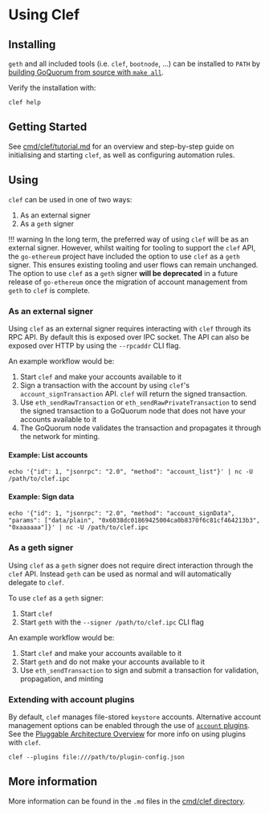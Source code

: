 # Using Clef 

## Installing

`geth` and all included tools (i.e. `clef`, `bootnode`, ...) can be installed to `PATH` by 
[building GoQuorum from source with `make all`](../GetStarted/Install.md).

Verify the installation with:
```shell
clef help
```

## Getting Started

See [cmd/clef/tutorial.md](https://github.com/jpmorganchase/quorum/blob/master/cmd/clef/tutorial.md)
for an overview and step-by-step guide on initialising and starting `clef`, as well as configuring automation rules.

## Using

`clef` can be used in one of two ways:

1. As an external signer
1. As a `geth` signer

!!! warning
    In the long term, the preferred way of using `clef` will be as an external signer.  However, whilst 
    waiting for tooling to support the `clef` API, the `go-ethereum` project have included the option
    to use `clef` as a `geth` signer.  This ensures existing tooling and user flows can remain unchanged.
    The option to use `clef` as a `geth` signer **will be deprecated** in a future release of `go-ethereum`
    once the migration of account management from `geth` to `clef` is complete.

### As an external signer

Using `clef` as an external signer requires interacting with `clef` through its RPC API.  By default
this is exposed over IPC socket.  The API can also be exposed over HTTP by using the `--rpcaddr` CLI flag.

An example workflow would be:

1. Start `clef` and make your accounts available to it
1. Sign a transaction with the account by using `clef`'s `account_signTransaction` API.  `clef` will return the signed transaction.
1. Use `eth_sendRawTransaction` or `eth_sendRawPrivateTransaction` to send the signed transaction to a GoQuorum node that does not have your accounts available to it
1. The GoQuorum node validates the transaction and propagates it through the network for minting.  

#### Example: List accounts

```shell
echo '{"id": 1, "jsonrpc": "2.0", "method": "account_list"}' | nc -U /path/to/clef.ipc
```

#### Example: Sign data

```shell
echo '{"id": 1, "jsonrpc": "2.0", "method": "account_signData", "params": ["data/plain", "0x6038dc01869425004ca0b8370f6c81cf464213b3", "0xaaaaaa"]}' | nc -U /path/to/clef.ipc
``` 

### As a geth signer

Using `clef` as a `geth` signer does not require direct interaction through the `clef` API.  Instead
`geth` can be used as normal and will automatically delegate to `clef`.

To use `clef` as a `geth` signer:

1. Start `clef`
1. Start `geth` with the `--signer /path/to/clef.ipc` CLI flag 

An example workflow would be:

1. Start `clef` and make your accounts available to it
1. Start `geth` and do not make your accounts available to it
1. Use `eth_sendTransaction` to sign and submit a transaction for validation, propagation, and minting 

### Extending with account plugins

By default, `clef` manages file-stored `keystore` accounts.  Alternative account management options
can be enabled through the use of [`account` plugins](AccountPlugins.md).  See the 
[Pluggable Architecture Overview](../../Concepts/Plugins/Plugins.md) for more info on using plugins with `clef`.

```shell
clef --plugins file:///path/to/plugin-config.json
```

## More information

More information can be found in the `.md` files in the [cmd/clef directory](https://github.com/jpmorganchase/quorum/tree/master/cmd/clef).
